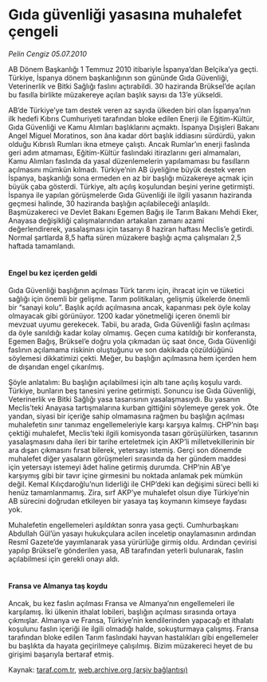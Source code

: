# Gıda güvenliği yasasına muhalefet çengeli

*Pelin Cengiz 05.07.2010*

<div class="yazi"><p>AB Dönem Başkanlığı 1 Temmuz 2010 itibariyle İspanya’dan Belçika’ya geçti. Türkiye, İspanya dönem başkanlığının son gününde Gıda Güvenliği, Veterinerlik ve Bitki Sağlığı faslını açtırabildi. 30 haziranda Brüksel’de açılan bu fasılla birlikte müzakereye açılan başlık sayısı da 13’e yükseldi. </p>
<p>AB’de Türkiye’ye tam destek veren az sayıda ülkeden biri olan İspanya’nın ilk hedefi Kıbrıs Cumhuriyeti tarafından bloke edilen Enerji ile Eğitim-Kültür, Gıda Güvenliği ve Kamu Alımları başlıklarını açmaktı. İspanya Dışişleri Bakanı Angel Miguel Moratinos, son âna kadar dört başlık iddiasını sürdürdü, yakın olduğu Kıbrıslı Rumları ikna etmeye çalıştı. Ancak Rumlar’ın enerji faslında geri adım atmaması, Eğitim-Kültür faslındaki itirazlarını geri almamaları, Kamu Alımları faslında da yasal düzenlemelerin yapılamaması bu fasılların açılmasını mümkün kılmadı. Türkiye’nin AB üyeliğine büyük destek veren İspanya, başkanlığı sona ermeden en az bir başlığı müzakereye açmak için büyük çaba gösterdi. Türkiye, altı açılış koşulundan beşini yerine getirmişti. İspanya ile yapılan görüşmelerde Gıda Güvenliği ile ilgili yasanın haziranda geçmesi halinde, 30 haziranda başlığın açılabileceği anlaşıldı. Başmüzakereci ve Devlet Bakanı Egemen Bağış ile Tarım Bakanı Mehdi Eker, Anayasa değişikliği çalışmalarından artakalan zamanı azami değerlendirerek, yasalaşması için tasarıyı 8 haziran haftası Meclis’e getirdi. Normal şartlarda 8,5 hafta süren müzakere başlığı açma çalışmaları 2,5 haftada tamamlandı. </p>
<h4><br/>Engel bu kez içerden geldi</h4>
<p>Gıda Güvenliği başlığının açılması Türk tarımı için, ihracat için ve tüketici sağlığı için önemli bir gelişme. Tarım politikaları, gelişmiş ülkelerde önemli bir “sanayi kolu”. Başlık açıldı açılmasına ancak, kapanması pek öyle kolay olmayacak gibi görünüyor. 1200 kadar yönetmeliği içeren önemli bir mevzuat uyumu gerekecek. Tabii, bu arada, Gıda Güvenliği faslın açılması da öyle sanıldığı kadar kolay olmamış. Geçen cuma katıldığı bir konferansta, Egemen Bağış, Brüksel’e doğru yola çıkmadan üç saat önce, Gıda Güvenliği faslının açılamama riskinin oluştuğunu ve son dakikada çözüldüğünü söylemesi dikkatimizi çekti. Meğer, bu başlığın açılmasına hem içerden hem de dışarıdan engel çıkarılmış. </p>
<p>Şöyle anlatalım: Bu başlığın açılabilmesi için altı tane açılış koşulu vardı. Türkiye, bunların beş tanesini yerine getirmişti. Sonuncu ise Gıda Güvenliği, Veterinerlik ve Bitki Sağlığı yasa tasarısının yasalaşmasıydı. Bu yasanın Meclis’teki Anayasa tartışmalarına kurban gittiğini söylemeye gerek yok. Öte yandan, siyasi bir içeriğe sahip olmamasına rağmen bu başlığın açılması muhalefetin sınır tanımaz engellemeleriyle karşı karşıya kalmış. CHP’nin başı çektiği muhalefet, Meclis’teki ilgili komisyonda tasarı görüşülürken, tasarının yasalaşmasını daha ileri bir tarihe erteletmek için AKP’li milletvekillerinin bir ara dışarı çıkmasını fırsat bilerek, yetersayı istemiş. Gerçi son dönemde muhalefet diğer yasaların görüşmeleri sırasında da her gündem maddesi için yetersayı istemeyi âdet haline getirmiş durumda. CHP’nin AB’ye karşıymış gibi bir tavır içine girmesini bu noktada anlamak pek mümkün değil. Kemal Kılıçdaroğlu’nun liderliği ile CHP’deki kan değişimi süreci belli ki henüz tamamlanmamış. Zira, sırf AKP’ye muhalefet olsun diye Türkiye’nin AB sürecini doğrudan etkileyen bir yasaya taş koymanın kimseye faydası yok. </p>
<p>Muhalefetin engellemeleri aşıldıktan sonra yasa geçti. Cumhurbaşkanı Abdullah Gül’ün yasayı hukukçulara acilen inceletip onaylamasının ardından Resmî Gazete’de yayımlanarak yasa yürürlüğe girmiş oldu. Ardından çevirisi yapılıp Brüksel’e gönderilen yasa, AB tarafından yeterli bulunarak, faslın açılabilmesi için gerekli onayı aldı. </p>
<h4><br/>Fransa ve Almanya taş koydu</h4>
<p>Ancak, bu kez faslın açılması Fransa ve Almanya’nın engellemeleri ile karşılamış. İki ülkenin ithalat lobileri, başlığın açılması sırasında ortaya çıkmışlar. Almanya ve Fransa, Türkiye’nin kendilerinden yapacağı et ithalatı koşulunu faslın içeriği ile ilgili olmadığı halde, sokuşturmaya çalışmış. Fransa tarafından bloke edilen Tarım faslındaki hayvan hastalıkları gibi engellemeler bu başlıkta da hayata geçirilmeye çalışılmış. Bizim müzakereci heyet de bu girişimi başarıyla bertaraf etmiş. </p></div>

Kaynak: [taraf.com.tr](http://www.taraf.com.tr:80/pelin-cengiz/makale-gida-guvenligi-yasasina-muhalefet-cengeli.htm), [web.archive.org (arşiv bağlantısı)](http://web.archive.org/web/20100707003106/http://www.taraf.com.tr:80/pelin-cengiz/makale-gida-guvenligi-yasasina-muhalefet-cengeli.htm)
